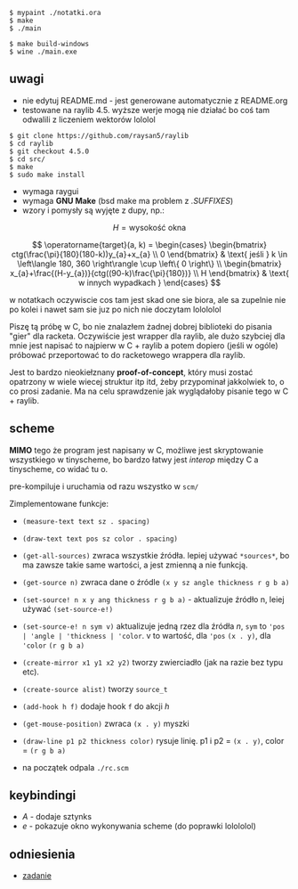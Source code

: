 ``` shell
$ mypaint ./notatki.ora
$ make
$ ./main

$ make build-windows
$ wine ./main.exe
```

## uwagi

-   nie edytuj README.md - jest generowane automatycznie z README.org
-   testowane na raylib 4.5. wyższe werje mogą nie działać bo coś tam
    odwalili z liczeniem wektorów lololol

``` shell
$ git clone https://github.com/raysan5/raylib
$ cd raylib
$ git checkout 4.5.0
$ cd src/
$ make
$ sudo make install
```

-   wymaga raygui
-   wymaga **GNU Make** (bsd make ma problem z *.SUFFIXES*)
-   wzory i pomysły są wyjęte z dupy, np.:

$$ H = \text{wysokość okna} $$

$$
\operatorname{target}(a, k) = \begin{cases}
\begin{bmatrix}
  ctg(\frac{\pi}{180}(180-k))y_{a}+x_{a} \\
  0
\end{bmatrix} & \text{ jeśli } k \in \left\langle 180, 360 \right\rangle \cup \left\{ 0 \right\}
\\
\begin{bmatrix}
  x_{a}+\frac{(H-y_{a})}{ctg((90-k)\frac{\pi}{180})} \\
  H
\end{bmatrix} & \text{ w innych wypadkach }
\end{cases}
$$

w notatkach oczywiscie cos tam jest skad one sie biora, ale sa zupelnie
nie po kolei i nawet sam sie juz po nich nie doczytam lolololol

Piszę tą próbę w C, bo nie znalazłem żadnej dobrej biblioteki do pisania
\"gier\" dla racketa. Oczywiście jest wrapper dla raylib, ale dużo
szybciej dla mnie jest napisać to najpierw w C + raylib a potem dopiero
(jeśli w ogóle) próbować przeportować to do racketowego wrappera dla
raylib.

Jest to bardzo nieokiełznany **proof-of-concept**, który musi zostać
opatrzony w wiele wiecej struktur itp itd, żeby przypominał jakkolwiek
to, o co prosi zadanie. Ma na celu sprawdzenie jak wyglądałoby pisanie
tego w C + raylib.

## scheme

**MIMO** tego że program jest napisany w C, możliwe jest skryptowanie
wszystkiego w tinyscheme, bo bardzo łatwy jest *interop* między C a
tinyscheme, co widać tu o.

pre-kompiluje i uruchamia od razu wszystko w `scm/`

Zimplementowane funkcje:

-   `(measure-text text sz . spacing)`

-   `(draw-text text pos sz color . spacing)`

-   `(get-all-sources)` zwraca wszystkie źródła. lepiej używać
    `*sources*`, bo ma zawsze takie same wartości, a jest zmienną a nie
    funkcją.

-   `(get-source n)` zwraca dane o źródle
    `(x y sz angle thickness r g b a)`

-   `(set-source! n x y ang thickness r g b a)` - aktualizuje źródło n,
    leiej używać `(set-source-e!)`

-   `(set-source-e! n sym v)` aktualizuje jedną rzez dla źródła *n*,
    `sym` to `'pos | 'angle | 'thickness | 'color`. v to wartość, dla
    `'pos` `(x . y)`, dla `'color` `(r g b a)`

-   `(create-mirror x1 y1 x2 y2)` tworzy zwierciadło (jak na razie bez
    typu etc).

-   `(create-source alist)` tworzy `source_t`

-   `(add-hook h f)` dodaje hook `f` do akcji *h*

-   `(get-mouse-position)` zwraca `(x . y)` myszki

-   `(draw-line p1 p2 thickness color)` rysuje linię. p1 i p2 =
    `(x . y)`, color = `(r g b a)`

-   na początek odpala `./rc.scm`

## keybindingi

-   *A* - dodaje sztynks
-   *e* - pokazuje okno wykonywania scheme (do poprawki lolololol)

## odniesienia

-   [zadanie](https://science-cup.pl/wp-content/uploads/2023/11/MSC4_2023_Optyka.pdf)
